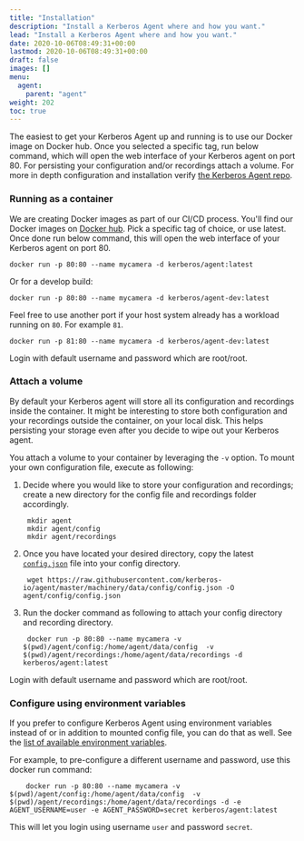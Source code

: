 ```yaml
---
title: "Installation"
description: "Install a Kerberos Agent where and how you want."
lead: "Install a Kerberos Agent where and how you want."
date: 2020-10-06T08:49:31+00:00
lastmod: 2020-10-06T08:49:31+00:00
draft: false
images: []
menu:
  agent:
    parent: "agent"
weight: 202
toc: true
---
```


The easiest to get your Kerberos Agent up and running is to use our Docker image on Docker hub. Once you selected a specific tag, run below command, which will open the web interface of your Kerberos agent on port 80. For persisting your configuration and/or recordings attach a volume. For more in depth configuration and installation verify [the Kerberos Agent repo](https://github.com/kerberos-io/agent).

### Running as a container

We are creating Docker images as part of our CI/CD process. You'll find our Docker images on [Docker hub](https://hub.docker.com/r/kerberos/agent). Pick a specific tag of choice, or use latest. Once done run below command, this will open the web interface of your Kerberos agent on port 80.  
    
    docker run -p 80:80 --name mycamera -d kerberos/agent:latest

Or for a develop build:

    docker run -p 80:80 --name mycamera -d kerberos/agent-dev:latest

Feel free to use another port if your host system already has a workload running on `80`. For example `81`.

    docker run -p 81:80 --name mycamera -d kerberos/agent-dev:latest

Login with default username and password which are root/root.

### Attach a volume

By default your Kerberos agent will store all its configuration and recordings inside the container. It might be interesting to store both configuration and your recordings outside the container, on your local disk. This helps persisting your storage even after you decide to wipe out your Kerberos agent.

You attach a volume to your container by leveraging the `-v` option. To mount your own configuration file, execute as following:

1. Decide where you would like to store your configuration and recordings; create a new directory for the config file and recordings folder accordingly.

        mkdir agent
        mkdir agent/config
        mkdir agent/recordings

2. Once you have located your desired directory, copy the latest [`config.json`](https://github.com/kerberos-io/agent/blob/master/machinery/data/config/config.json) file into your config directory.

        wget https://raw.githubusercontent.com/kerberos-io/agent/master/machinery/data/config/config.json -O agent/config/config.json

3. Run the docker command as following to attach your config directory and recording directory.

        docker run -p 80:80 --name mycamera -v $(pwd)/agent/config:/home/agent/data/config  -v $(pwd)/agent/recordings:/home/agent/data/recordings -d kerberos/agent:latest
        
Login with default username and password which are root/root.
        
### Configure using environment variables

If you prefer to configure Kerberos Agent using environment variables instead of or in addition to mounted config file, you can do that as well. See the [list of available environment variables](https://github.com/kerberos-io/agent#configure-with-environment-variables). 

For example, to pre-configure a different username and password, use this docker run command:

        docker run -p 80:80 --name mycamera -v $(pwd)/agent/config:/home/agent/data/config  -v $(pwd)/agent/recordings:/home/agent/data/recordings -d -e AGENT_USERNAME=user -e AGENT_PASSWORD=secret kerberos/agent:latest
        
This will let you login using username `user` and password `secret`.
